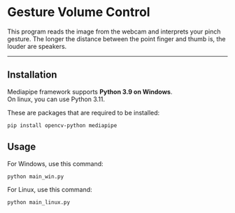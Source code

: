 # Gesture Volume Control

This program reads the image from the webcam and interprets your pinch gesture. The longer the distance between the point finger and thumb is, the louder are speakers.

---
## Installation

Mediapipe framework supports __Python 3.9 on Windows__.<br>
On linux, you can use Python 3.11.


These are packages that are required to be installed:
```
pip install opencv-python mediapipe
```

## Usage
For Windows, use this command:
```
python main_win.py
```

For Linux, use this command:
```
python main_linux.py
```
